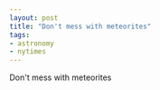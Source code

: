 ```yaml
---
layout: post
title: "Don't mess with meteorites"
tags:
- astronomy
- nytimes
---
```

Don't mess with meteorites
